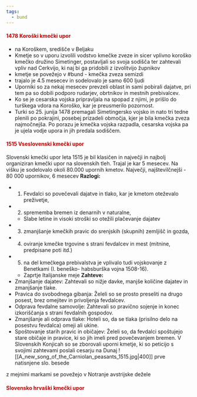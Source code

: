 ```yaml
---
tags:
  - bund
---
```


#### <font color="#c00000">1478 Koroški kmečki upor</font>
- na Koroškem, središče v Beljaku
- Kmetje so v uporu izvolili vodstvo kmečke zveze in sicer vplivno koroško kmečko družino Simetinger, postavljali so svoja sodišča ter zahtevali vpliv nad Cerkvijo, ki naj bi ga pridobili z izvolitvijo župnikov
- kmetje se povežejo v #bund - kmečka zveza semizdi
- trajalo je 4.5 mesecev in sodelovalo je samo 600 ljudi
- Uporniki so za nekaj mesecev prevzeli oblast in sami pobirali dajatve, pri tem pa so dobili podporo rudarjev, obrtnikov in mestnih prebivalcev. 
- Ko se je cesarska vojska pripravljala na spopad z njimi, je prišlo do turškega vdora na Koroško, kar je preusmerilo pozornost. 
- Turki so 25. junija 1478 premagali Simetingersko vojsko in nato tri tedne plenili po pokrajini, posebej prizadeli območja, kjer je bila kmečka zveza najmočnejša. Po porazu je kmečka vojska razpadla, cesarska vojska pa je ujela vodje upora in jih predala sodiščem.
#### <font color="#c00000">1515 Vseslovenski kmečki upor</font>
Slovenski kmečki upor leta 1515 je bil klasičen in največji in najbolj organiziran kmečki upor na slovenskih tleh. Trajal je kar 5 mesecev. Na višku je sodelovalo okoli 80.000 upornih kmetov.
Največji, najštevilčnejši - 80 000 upornikov, 6 mesecev
**Razlogi:**
- 1) Fevdalci so povečevali dajatve in tlako, kar je kmetom oteževalo preživetje,
- 2) sprememba bremen iz denarnih v naturalne,
	- Slabe letine in visoki stroški so otežili plačevanje dajatev
- 3) zmanjšanje kmečkih pravic do srenjskih (skupnih) zemljišč in gozda,
- 4) oviranje kmečke trgovine s strani fevdalcev in mest (mitnine, predpisane poti itd.)
- 5) na del kmečkega prebivalstva je vplivalo tudi vojskovanje z Benetkami (I. beneško- habsburška vojna 1508-16).
    - Zaprtje Italijanske meje
**Zahteve:**
- Zmanjšanje dajatev: Zahtevali so nižje davke, manjše količine dajatev in zmanjšanje tlake.
- Pravica do svobodnega gibanja: Želeli so se prosto preseliti na drugo posest, brez omejitev in privoljenja fevdalcev.
- Odprava fevdalne samovolje: Zahtevali so pravično sojenje in konec izkoriščanja s strani fevdalnih gospodov.
- Zmanjšanje ali odprava tlake: Hoteli so, da se tlaka (prisilno delo na posestvu fevdalca) omeji ali ukine.
- Spoštovanje starih pravic in običajev: Želeli so, da fevdalci spoštujejo stare običaje in pravice, ki so jih imeli pred povečevanjem bremen.
V Slovenskih Konjicah so se zborovali uporni kmetje, ki so peticijo s svojimi zahtevami[](https://www.wikiwand.com/sl/articles/Slovenski_kmečki_upor#cite_note-1) poslali cesarju na Dunaj
![[A_new_song_of_the_Carniolan_peasants_1515.jpg|400]]
prve natisnjene slo. besede

z mejnimi markami se povežejo v Notranje avstrijske dežele
#### <font color="#c00000">Slovensko hrvaški kmečki upor</font>
